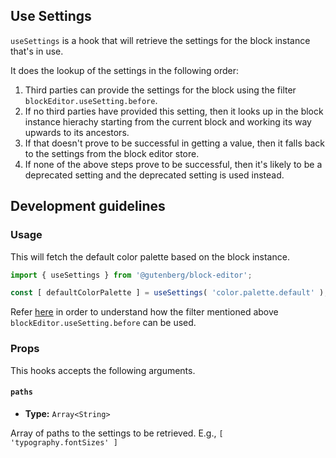 ## Use Settings

`useSettings` is a hook that will retrieve the settings for the block instance that's in use.

It does the lookup of the settings in the following order:

1. Third parties can provide the settings for the block using the filter `blockEditor.useSetting.before`.
2. If no third parties have provided this setting, then it looks up in the block instance hierachy starting from the current block and working its way upwards to its ancestors.
3. If that doesn't prove to be successful in getting a value, then it falls back to the settings from the block editor store.
4. If none of the above steps prove to be successful, then it's likely to be a deprecated setting and the deprecated setting is used instead.

## Development guidelines

### Usage

This will fetch the default color palette based on the block instance.

```jsx
import { useSettings } from '@gutenberg/block-editor';

const [ defaultColorPalette ] = useSettings( 'color.palette.default' );
```

Refer [here](https://github.com/WordPress/gutenberg/blob/HEAD/docs/how-to-guides/curating-the-editor-experience.md?plain=1#L330) in order to understand how the filter mentioned above `blockEditor.useSetting.before` can be used.

### Props

This hooks accepts the following arguments.

#### `paths`

-   **Type:** `Array<String>`

Array of paths to the settings to be retrieved. E.g., `[ 'typography.fontSizes' ]`
